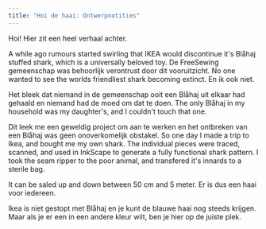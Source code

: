 ```yaml
---
title: "Hoi de haai: Ontwerpnotities"
---
```


Hoi! Hier zit een heel verhaal achter.

A while ago rumours started swirling that IKEA would discontinue it's Blåhaj stuffed shark, which is a universally beloved toy. De FreeSewing gemeenschap was behoorlijk verontrust door dit vooruitzicht. No one wanted to see the worlds friendliest shark becoming extinct. En ik ook niet.

Het bleek dat niemand in de gemeenschap ooit een Blåhaj uit elkaar had gehaald en niemand had de moed om dat te doen. The only Blåhaj in my household was my daughter's, and I couldn't touch that one.

Dit leek me een geweldig project om aan te werken en het ontbreken van een Blåhaj was geen onoverkomelijk obstakel. So one day I made a trip to Ikea, and bought me my own shark. The individual pieces were traced, scanned, and used in InkScape to generate a fully functional shark pattern. I took the seam ripper to the poor animal, and transfered it's innards to a sterile bag.

It can be saled up and down between 50 cm and 5 meter. Er is dus een haai voor iedereen.

<Note>

Ikea is niet gestopt met Blåhaj en je kunt de blauwe haai nog steeds krijgen. Maar als je er een in een andere kleur wilt, ben je hier op de juiste plek.

</Note>

